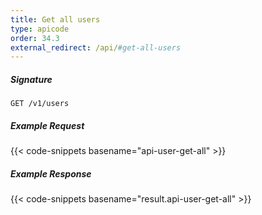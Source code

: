 ```yaml
---
title: Get all users
type: apicode
order: 34.3
external_redirect: /api/#get-all-users
---
```


##### Signature
`GET /v1/users`
##### Example Request
{{< code-snippets basename="api-user-get-all" >}}
##### Example Response
{{< code-snippets basename="result.api-user-get-all" >}}
